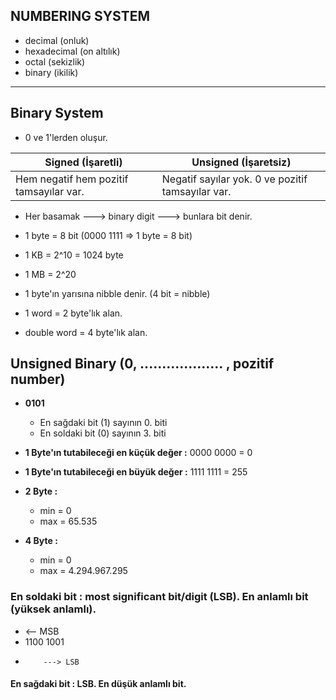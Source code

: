 ## NUMBERING SYSTEM
* decimal     (onluk)
* hexadecimal (on altılık)
* octal       (sekizlik)
* binary      (ikilik)

--------------------------------------------------------------------------------------------------------------------------------------------------------------------------

## Binary System
* 0 ve 1'lerden oluşur.

| Signed (İşaretli) | Unsigned (İşaretsiz) |
|--|--|
| Hem negatif hem pozitif tamsayılar var. | Negatif sayılar yok. 0 ve pozitif tamsayılar var. |

* Her basamak ---> binary digit ---> bunlara bit denir.
* 1 byte = 8 bit    (0000 1111 => 1 byte = 8 bit)
* 1 KB = 2^10 = 1024 byte
* 1 MB = 2^20

* 1 byte'ın yarısına nibble denir. (4 bit = nibble)
* 1 word = 2 byte'lık alan.
* double word = 4 byte'lık alan.

## Unsigned Binary (0, ................... , pozitif number)

* **0101**
  * En sağdaki bit (1) sayının 0. biti
  * En soldaki bit (0) sayının 3. biti

* **1 Byte'ın tutabileceği en küçük değer :** 0000 0000 = 0
* **1 Byte'ın tutabileceği en büyük değer :** 1111 1111 = 255

* **2 Byte :**
  * min = 0
  * max = 65.535

* **4 Byte :**
  * min = 0
  * max = 4.294.967.295


### En soldaki bit : most significant bit/digit (LSB). En anlamlı bit (yüksek anlamlı).
* <-- MSB
* 1100    1001
*         ---> LSB
#### En sağdaki bit : LSB. En düşük anlamlı bit.



















